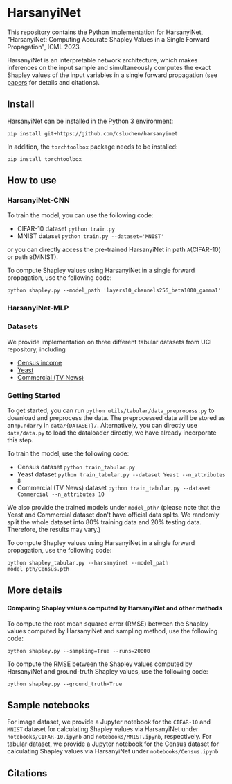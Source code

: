 # HarsanyiNet
This repository contains the Python implementation for HarsanyiNet, "HarsanyiNet: Computing Accurate Shapley Values in a Single Forward Propagation", ICML 2023.

HarsanyiNet is an interpretable network architecture, which makes inferences on the input sample and simultaneously computes the exact Shapley values of the input variables in a single forward propagation (see [papers]() for details and citations).

## Install
HarsanyiNet can be installed in the Python 3 environment:

`
pip install git+https://github.com/csluchen/harsanyinet
`

In addition, the `torchtoolbox` package needs to be installed:

`
pip install torchtoolbox
`



## How to use 
### HarsanyiNet-CNN
To train the model, you can use the following code:

- CIFAR-10 dataset `python train.py`
- MNIST dataset `python train.py --dataset='MNIST'`

or you can directly access the pre-trained HarsanyiNet in path `A`(CIFAR-10) or path `B`(MNIST).

To compute Shapley values using HarsanyiNet in a single forward propagation, use the following code:

`
python shapley.py --model_path 'layers10_channels256_beta1000_gamma1'
`





### HarsanyiNet-MLP

### Datasets

We provide implementation on three different tabular datasets from UCI repository, including

- [Census income](https://archive.ics.uci.edu/ml/datasets/census+income)
- [Yeast](https://archive.ics.uci.edu/ml/datasets/Yeast) 
- [Commercial (TV News)](http://archive.ics.uci.edu/ml/datasets/tv+news+channel+commercial+detection+dataset) 

### Getting Started

To get started, you can run `python utils/tabular/data_preprocess.py` to download and preprocess the data. The preprocessed data will be stored as  an`np.ndarry` in `data/{DATASET}/`. Alternatively, you can directly use `data/data.py` to load the dataloader directly, we have already incorporate this step. 

To train the model, use the following code:

- Census dataset `python train_tabular.py`
- Yeast dataset `python train_tabular.py --dataset Yeast --n_attributes 8`
- Commercial (TV News) dataset `python train_tabular.py --dataset Commercial --n_attributes 10`

We also provide the trained models under `model_pth/` (please note that the Yeast and Commercial dataset don't have official data splits. We randomly split the whole dataset into 80% training data and 20% testing data. Therefore, the results may vary.)



To compute Shapley values using HarsanyiNet in a single forward propagation, use the following code:

`python shapley_tabular.py --harsanyinet --model_path model_pth/Census.pth`



## More details
#### Comparing Shapley values computed by HarsanyiNet and other methods

To compute the root mean squared error (RMSE) between the Shapley values computed by HarsanyiNet and sampling method, use the following code:

`
python shapley.py --sampling=True --runs=20000
`

To compute the RMSE between the Shapley values computed by HarsanyiNet and ground-truth Shapley values, use the following code:

`
python shapley.py --ground_truth=True
`


## Sample notebooks

For image dataset, we provide a Jupyter notebook for the `CIFAR-10` and `MNIST` dataset for calculating Shapley values via HarsanyiNet under `notebooks/CIFAR-10.ipynb` and `notebooks/MNIST.ipynb`, respectively.
For tabular dataset, we provide a Jupyter notebook for the Census dataset for calculating Shapley values via HarsanyiNet under `notebooks/Census.ipynb`


## Citations
